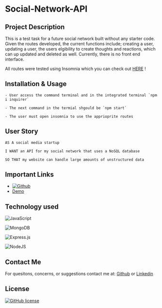 # Social-Network-API

## Project Description

This is a test task for a future social network built without any starter code. Given the routes developed, the current functions include; creating a user, updating a user, the users elgibility to create thoughts and reactions, which can up updated and deleted as well. Currently, there is no front end interface.

All routes were tested using Insomnia which you can check out [HERE](https://www.youtube.com/watch?v=AjmnPAGOa6U) !

## Installation & Usage

```
- User access the command terminal and in the integrated terminal `npm i inquirer`

- The next command in the termial shgould be `npm start`

- The user must open insomnia to use the apprioprite routes
```

## User Story

```
AS A social media startup

I WANT an API for my social network that uses a NoSQL database

SO THAT my website can handle large amounts of unstructured data
```

## Important Links

- [<a href='https://https://github.com/RussC22/Object-Oriented-Programming-' target="_blank"><img alt='Github' src='https://img.shields.io/badge/Github-100000?style=plastic&logo=Github&logoColor=8D22FF&labelColor=151304&color=C707A4'/></a>](https://github.com/RussC22/Social-Network-API)
- [Demo](#)

## Technology used

![JavaScript](https://img.shields.io/badge/javascript-%23323330.svg?style=for-the-badge&logo=javascript&logoColor=%23F7DF1E)

![MongoDB](https://img.shields.io/badge/MongoDB-%234ea94b.svg?style=for-the-badge&logo=mongodb&logoColor=white)

![Express.js](https://img.shields.io/badge/express.js-%23404d59.svg?style=for-the-badge&logo=express&logoColor=%2361DAFB)

![NodeJS](https://img.shields.io/badge/node.js-6DA55F?style=for-the-badge&logo=node.js&logoColor=white)

## Contact Me

For quesitons, concerns, or suggestions contact me at:
[Github](https://github.com/RussC22) or
[Linkedin](https://www.linkedin.com/in/tavarus-cherry/)

## License

[![GitHub license](https://img.shields.io/github/license/Naereen/StrapDown.js.svg)](https://github.com/Naereen/StrapDown.js/blob/master/LICENSE)
